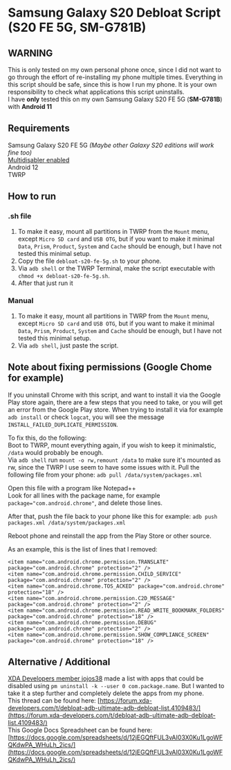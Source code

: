 # Samsung Galaxy S20 Debloat Script (S20 FE 5G, SM-G781B) 
  
## WARNING
  
This is only tested on my own personal phone once, since I did not want to go through the effort of re-installing my phone multiple times. Everything in this script should be safe, since this is how I run my phone. It is your own responsibility to check what applications this script uninstalls.  
I have **only** tested this on my own Samsung Galaxy S20 FE 5G (**SM-G781B**) with **Android 11**  
  
## Requirements  
Samsung Galaxy S20 FE 5G _(Maybe other Galaxy S20 editions will work fine too)_  
[Multidisabler enabled](https://forum.xda-developers.com/t/pie-10-11-system-as-root-multidisabler-disables-encryption-vaultkeeper-auto-flash-of-stock-recovery-proca-wsm-cass-etc.3919714/)  
Android 12  
TWRP  
  
## How to run  
### .sh file  
1. To make it easy, mount all partitions in TWRP from the `Mount` menu, except `Micro SD card` and `USB OTG`, but if you want to make it minimal `Data`, `Prism`, `Product`, `System` and `Cache` should be enough, but I have not tested this minimal setup.  
2. Copy the file `debloat-s20-fe-5g.sh` to your phone.  
3. Via `adb shell` or the TWRP Terminal, make the script executable with `chmod +x debloat-s20-fe-5g.sh`.  
4. After that just run it  
  
### Manual
1. To make it easy, mount all partitions in TWRP from the `Mount` menu, except `Micro SD card` and `USB OTG`, but if you want to make it minimal `Data`, `Prism`, `Product`, `System` and `Cache` should be enough, but I have not tested this minimal setup.  
2. Via `adb shell`, just paste the script.  

## Note about fixing permissions (Google Chome for example)
If you uninstall Chrome with this script, and want to install it via the Google Play store again, there are a few steps that you need to take, or you will get an error from the Google Play store. When trying to install it via for example `adb install` or check `logcat`, you will see the message `INSTALL_FAILED_DUPLICATE_PERMISSION`.  
  
To fix this, do the following:  
Boot to TWRP, mount everything again, if you wish to keep it minimalstic, `/data` would probably be enough.  
Via `adb shell` run `mount -o rw,remount /data` to make sure it's mounted as rw, since the TWRP I use seem to have some issues with it.
Pull the following file from your phone:
`adb pull /data/system/packages.xml`  
  
Open this file with a program like Notepad++  
Look for all lines with the package name, for example `package="com.android.chrome"`, and delete those lines.  
  
After that, push the file back to your phone like this for example:
`adb push packages.xml /data/system/packages.xml`  
  
Reboot phone and reinstall the app from the Play Store or other source.  
  
As an example, this is the list of lines that I removed:  
```
<item name="com.android.chrome.permission.TRANSLATE" package="com.android.chrome" protection="2" />
<item name="com.android.chrome.permission.CHILD_SERVICE" package="com.android.chrome" protection="2" />
<item name="com.android.chrome.TOS_ACKED" package="com.android.chrome" protection="18" />
<item name="com.android.chrome.permission.C2D_MESSAGE" package="com.android.chrome" protection="2" />
<item name="com.android.chrome.permission.READ_WRITE_BOOKMARK_FOLDERS" package="com.android.chrome" protection="18" />
<item name="com.android.chrome.permission.DEBUG" package="com.android.chrome" protection="2" />
<item name="com.android.chrome.permission.SHOW_COMPLIANCE_SCREEN" package="com.android.chrome" protection="18" />
```
  
## Alternative / Additional
[XDA Developers member jojos38](https://forum.xda-developers.com/m/jojos38.7235471/) made a list with apps that could be disabled using `pm uninstall -k --user 0 com.package.name`. But I wanted to take it a step further and completely delete the apps from my phone.  
This thread can be found here: [https://forum.xda-developers.com/t/debloat-adb-ultimate-adb-debloat-list.4109483/](https://forum.xda-developers.com/t/debloat-adb-ultimate-adb-debloat-list.4109483/)  
This Google Docs Spreadsheet can be found here: [https://docs.google.com/spreadsheets/d/12jEGQftFUL3vAI03X0Ku1LgoWFQKdwPA_WHuLh_2ics/](https://docs.google.com/spreadsheets/d/12jEGQftFUL3vAI03X0Ku1LgoWFQKdwPA_WHuLh_2ics/)
